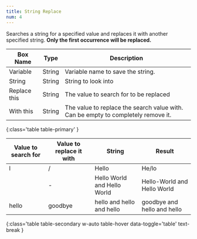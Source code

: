 ```yaml
---
title: String Replace
num: 4
---
```


Searches a string for a specified value and replaces it with another specified string.
**Only the first occurrence will be replaced.**


| Box Name | Type | Description | 
|-------|--------|--------|
|Variable|	String	|Variable name to save the string.
|String	|String	|String to look into
| Replace this|	String|	The value to search for to be replaced
| With this | String | The value to replace the search value with. Can be empty to completely remove it.
{:class='table table-primary' }

| Value to search for | Value to replace it with| String| Result |
|-------|--------|--------|--------
|l|/|Hello|He/lo
| |-|Hello World and Hello World|Hello-World and Hello World
|hello|goodbye|hello and hello and hello|goodbye and hello and hello
{:class='table table-secondary w-auto table-hover data-toggle='table' text-break }








